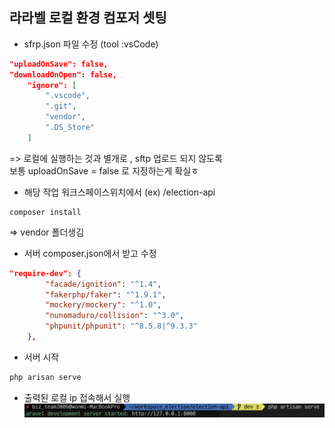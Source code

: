 ## 라라벨 로컬 환경 컴포저 셋팅
- sfrp.json 파일 수정 (tool :vsCode)
```json
"uploadOnSave": false,
"downloadOnOpen": false,
    "ignore": [
        ".vscode",
        ".git",
        "vendor",
        ".DS_Store"
    ]
```

=> 로컬에 실행하는 것과 별개로 , sftp 업로드 되지 않도록 <br>
보통 uploadOnSave = false 로 지정하는게 확실ㅎ 

- 해당 작업 워크스페이스위치에서 (ex) /election-api
```shell
composer install
```
  => vendor 폴더생김 
- 서버 composer.json에서 받고 수정

```json
"require-dev": {
        "facade/ignition": "^1.4",
        "fakerphp/faker": "^1.9.1",
        "mockery/mockery": "^1.0",
        "nunomaduro/collision": "^3.0",
        "phpunit/phpunit": "^8.5.8|^9.3.3"
    },

```
- 서버 시작

```bash
php arisan serve
```

- 출력된 로컬 ip 접속해서 실행
![출력 화면](../img/laravel_local_setting.png)
